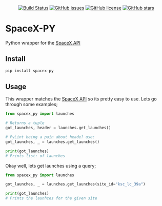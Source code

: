 <div align="center">

[![Build Status](https://travis-ci.org/HiKaylum/SpaceX-PY.svg?branch=master)](https://travis-ci.org/TheDigitalTaste/digitalt-cli)
[![GitHub issues](https://img.shields.io/github/issues/HiKaylum/SpaceX-PY.svg)](https://github.com/HiKaylum/SpaceX-PY/issues)
[![GitHub license](https://img.shields.io/github/license/HiKaylum/SpaceX-PY.svg)](https://github.com/HiKaylum/SpaceX-PY/blob/master/LICENSE)
[![GitHub stars](https://img.shields.io/github/stars/HiKaylum/SpaceX-PY.svg)](https://github.com/HiKaylum/SpaceX-PY/stargazers)

</div>

# SpaceX-PY
Python wrapper for the [SpaceX API](https://github.com/r-spacex/SpaceX-API)

## Install
```BASH
pip install spacex-py
```

## Usage
This wrapper matches the [SpaceX API](https://github.com/r-spacex/SpaceX-API) so its pretty easy to use. Lets go through some examples;

```PYTHON
from spacex_py import launches

# Returns a tuple
got_launches, header = launches.get_launches()

# PyLint being a pain about heade? use:
got_launches, _ = launches.get_launches()

print(got_launches)
# Prints list: of launches
```

Okay well, lets get launches using a query;

```PYTHON
from spacex_py import launches

got_launches, _ = launches.get_launches(site_id="ksc_lc_39a")

print(got_launches)
# Prints the launhces for the given site
```
